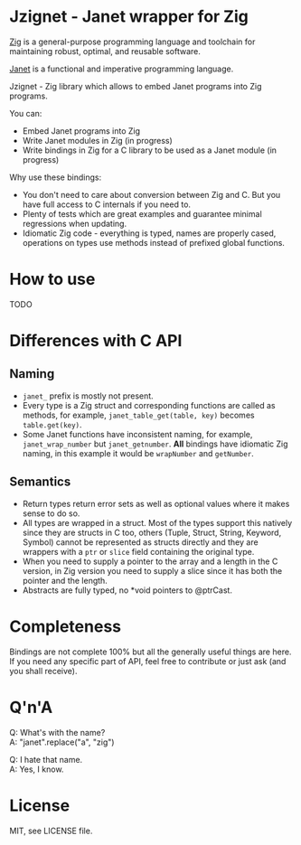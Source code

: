 # Jzignet - Janet wrapper for Zig

[Zig](https://ziglang.org/) is a general-purpose programming language and
toolchain for maintaining robust, optimal, and reusable software.

[Janet](https://janet-lang.org/) is a functional and imperative programming
language.

Jzignet - Zig library which allows to embed Janet programs into Zig programs.

You can:
* Embed Janet programs into Zig
* Write Janet modules in Zig (in progress)
* Write bindings in Zig for a C library to be used as a Janet module (in progress)

Why use these bindings:
* You don't need to care about conversion between Zig and C. But you have full
  access to C internals if you need to.
* Plenty of tests which are great examples and guarantee minimal regressions
  when updating.
* Idiomatic Zig code - everything is typed, names are properly cased,
  operations on types use methods instead of prefixed global functions.

# How to use

TODO

# Differences with C API

## Naming
* `janet_` prefix is mostly not present.
* Every type is a Zig struct and corresponding functions are called as
  methods, for example, `janet_table_get(table, key)` becomes `table.get(key)`.
* Some Janet functions have inconsistent naming, for example, `janet_wrap_number`
  but `janet_getnumber`. **All** bindings have idiomatic Zig naming, in this
  example it would be `wrapNumber` and `getNumber`.

## Semantics
* Return types return error sets as well as optional values where it makes
  sense to do so.
* All types are wrapped in a struct. Most of the types support this natively
  since they are structs in C too, others (Tuple, Struct, String, Keyword,
  Symbol) cannot be represented as structs directly and they are wrappers
  with a `ptr` or `slice` field containing the original type.
* When you need to supply a pointer to the array and a length in the C version,
  in Zig version you need to supply a slice since it has both the pointer and
  the length.
* Abstracts are fully typed, no *void pointers to @ptrCast.

# Completeness

Bindings are not complete 100% but all the generally useful things are here.
If you need any specific part of API, feel free to contribute or just
ask (and you shall receive).

# Q'n'A

Q: What's with the name?  
A: "janet".replace("a", "zig")

Q: I hate that name.  
A: Yes, I know.

# License

MIT, see LICENSE file.
